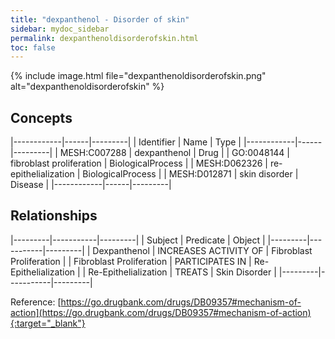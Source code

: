 ```yaml
---
title: "dexpanthenol - Disorder of skin"
sidebar: mydoc_sidebar
permalink: dexpanthenoldisorderofskin.html
toc: false 
---
```


{% include image.html file="dexpanthenoldisorderofskin.png" alt="dexpanthenoldisorderofskin" %}

## Concepts

|------------|------|---------|
| Identifier | Name | Type    |
|------------|------|---------|
| MESH:C007288 | dexpanthenol | Drug |
| GO:0048144 | fibroblast proliferation | BiologicalProcess |
| MESH:D062326 | re-epithelialization | BiologicalProcess |
| MESH:D012871 | skin disorder | Disease |
|------------|------|---------|

## Relationships

|---------|-----------|---------|
| Subject | Predicate | Object  |
|---------|-----------|---------|
| Dexpanthenol | INCREASES ACTIVITY OF | Fibroblast Proliferation |
| Fibroblast Proliferation | PARTICIPATES IN | Re-Epithelialization |
| Re-Epithelialization | TREATS | Skin Disorder |
|---------|-----------|---------|

Reference: [https://go.drugbank.com/drugs/DB09357#mechanism-of-action](https://go.drugbank.com/drugs/DB09357#mechanism-of-action){:target="_blank"}